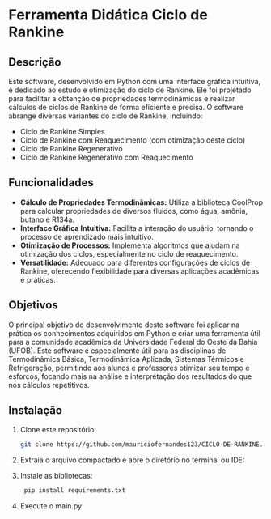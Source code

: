 # Ferramenta Didática Ciclo de Rankine

## Descrição

Este software, desenvolvido em Python com uma interface gráfica intuitiva, é dedicado ao estudo e otimização do ciclo de Rankine. Ele foi projetado para facilitar a obtenção de propriedades termodinâmicas e realizar cálculos de ciclos de Rankine de forma eficiente e precisa. O software abrange diversas variantes do ciclo de Rankine, incluindo:

- Ciclo de Rankine Simples
- Ciclo de Rankine com Reaquecimento (com otimização deste ciclo)
- Ciclo de Rankine Regenerativo
- Ciclo de Rankine Regenerativo com Reaquecimento

## Funcionalidades

- **Cálculo de Propriedades Termodinâmicas:** Utiliza a biblioteca CoolProp para calcular propriedades de diversos fluidos, como água, amônia, butano e R134a.
- **Interface Gráfica Intuitiva:** Facilita a interação do usuário, tornando o processo de aprendizado mais intuitivo.
- **Otimização de Processos:** Implementa algoritmos que ajudam na otimização dos ciclos, especialmente no ciclo de reaquecimento.
- **Versatilidade:** Adequado para diferentes configurações de ciclos de Rankine, oferecendo flexibilidade para diversas aplicações acadêmicas e práticas.

## Objetivos

O principal objetivo do desenvolvimento deste software foi aplicar na prática os conhecimentos adquiridos em Python e criar uma ferramenta útil para a comunidade acadêmica da Universidade Federal do Oeste da Bahia (UFOB). Este software é especialmente útil para as disciplinas de Termodinâmica Básica, Termodinâmica Aplicada, Sistemas Térmicos e Refrigeração, permitindo aos alunos e professores otimizar seu tempo e esforços, focando mais na análise e interpretação dos resultados do que nos cálculos repetitivos.

## Instalação

1. Clone este repositório:
   ```bash
   git clone https://github.com/mauriciofernandes123/CICLO-DE-RANKINE.git

2. Extraia o arquivo compactado e abre o diretório no terminal ou IDE:

3. Instale as bibliotecas:
     ```bash
      pip install requirements.txt

4. Execute o main.py 


